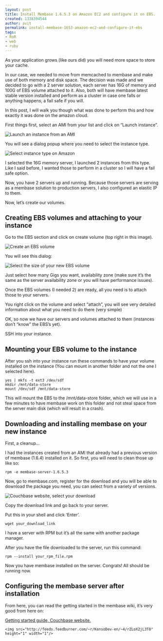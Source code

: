 ```yaml
---
layout: post
title: Install Membase 1.6.5.3 on Amazon EC2 and configure it on EBS.
created: 1338394544
author: avit
permalink: install-membase-1653-amazon-ec2-and-configure-it-ebs
tags:
- RoR
- web
- ruby
---
```

<p>As your application grows (like ours did) you will need more space to store your cache.</p>

<p>In our case, we needed to move from memcached to membase and make use of both memory and disk space. The decision was made and we decided to go with a 2 server solution, each server has 16G of memory and 100G of EBS volume attached to it. Also, both will have membase latest stable version installed and perform as a cluster in case one falls or anything happens, a fail safe if you will.</p>

<p>In this post, I will walk you though what was done to perform this and how exactly it was done on the amazon cloud.</p>

<p>First things first, select an AMI from your list and click on “Launch instance”.</p>

<p><img alt='Launch an instance from an AMI' src='http://farm3.static.flickr.com/2659/5722254735_2ed3106a45.jpg' /></p>

<p>You will see a dialog popup where you need to select the instance type.</p>

<p><img alt='Select instance type on Amazon' src='http://farm3.static.flickr.com/2118/5722254923_c61a5d3950.jpg' /></p>

<p>I selected the 16G memory server, I launched 2 instances from this type. Like I said before, I wanted those to perform in a cluster so I will have a fail safe option.</p>

<p>Now, you have 2 servers up and running. Because those servers are serving as a membase solution to production servers, I also configured an elastic IP to them.</p>

<p>Now, let’s create our volumes.</p>

<h2 id='creating_ebs_volumes_and_attaching_to_your_instance'>Creating EBS volumes and attaching to your instance</h2>

<p>Go to the EBS section and click on create volume (top right in this image).</p>

<p><img alt='Create an EBS volume' src='http://farm3.static.flickr.com/2451/5722811584_f56d95c100.jpg' /></p>

<p>You will see this dialog:</p>

<p><img alt='Select the size of your new EBS volume' src='http://farm4.static.flickr.com/3286/5722811826_28b7e72e44.jpg' /></p>

<p>Just select how many Gigs you want, availability zone (make sure it’s the same as the server availability zone or you will have performance issues).</p>

<p>Once the EBS volumes (I needed 2) are ready, all you need is to attach those to your servers.</p>

<p>You right click on the volume and select “attach”, you will see very detailed information about what you need to do there (very simple)</p>

<p>OK, so now we have our servers and volumes attached to them (instances don’t “know” the EBS’s yet).</p>

<p>SSH into your instance.</p>

<h2 id='mounting_your_ebs_volume_to_the_instance'>Mounting your EBS volume to the instance</h2>

<p>After you ssh into your instance run these commands to have your volume installed on the instance (You can mount in another folder and not the one I selected here).</p>
<div class='highlight'><pre><code class='bash'>yes | mkfs -t ext3 /dev/sdf
mkdir /mnt/data-store
mount /dev/sdf /mnt/data-store
</code></pre>
</div>
<p>This will mount the EBS to the /mnt/data-store folder, which we will use in a few minutes to have membase work on this folder and not steal space from the server main disk (which will result in a crash).</p>

<h2 id='downloading_and_installing_membase_on_your_new_instance'>Downloading and installing membase on your new instance</h2>

<p>First, a cleanup…</p>

<p>I had the instances created from an AMI that already had a previous version of membase (1.6.4) installed on it. So first, you will need to clean those up like so:</p>
<div class='highlight'><pre><code class='bash'>rpm -e membase-server-1.6.5.3
</code></pre>
</div>
<p>Now, go to membase.com, register for the download and you will be able to download the package you need, you can select from a variety of versions.</p>

<p><img alt='Couchbase website, select your download' src='http://farm3.static.flickr.com/2227/5722255511_ce219f2b70.jpg' /></p>

<p>Copy the download link and go back to your server.</p>

<p>Put this in your shell and click ‘Enter’.</p>
<div class='highlight'><pre><code class='bash'>wget your_download_link
</code></pre>
</div>
<p>I have a server with RPM but it’s all the same with another package manager.</p>

<p>After you have the file downloaded to the server, run this command:</p>
<div class='highlight'><pre><code class='bash'>rpm --install your_rpm_file.rpm
</code></pre>
</div>
<p>Now you have membase installed on the server. Congrats! All should be running now.</p>

<h2 id='configuring_the_membase_server_after_installation'>Configuring the membase server after installation</h2>

<p>From here, you can read the getting started in the membase wiki, it’s very good from here on:</p>

<p><a href='http://techzone.couchbase.com/wiki/display/membase/Getting+Started'>Getting started guide, Couchbase website.</a></p>
      
    <img src="http://feeds.feedburner.com/~r/KensoDev-en/~4/rZLoX2jL3T8" height="1" width="1"/>
